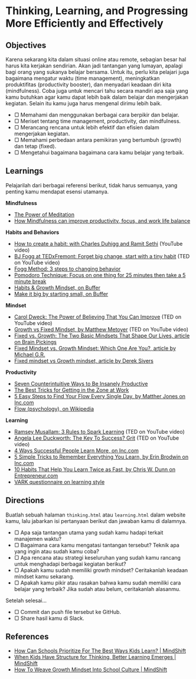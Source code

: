 # Thinking, Learning, and Progressing More Efficiently and Effectively

## Objectives

Karena sekarang kita dalam situasi online atau remote, sebagian besar hal harus kita kerjakan sendirian. Akan jadi tantangan yang lumayan, apalagi bagi orang yang sukanya belajar bersama. Untuk itu, perlu kita pelajari juga bagaimana mengatur waktu (time management), meningkatkan produktifitas (productivity booster), dan menyadari keadaan diri kita (mindfulness). Coba juga untuk mencari tahu secara mandiri apa saja yang kamu butuhkan agar kamu dapat lebih baik dalam belajar dan mengerjakan kegiatan. Selain itu kamu juga harus mengenal dirimu lebih baik.

- ▢ Memahami dan menggunakan berbagai cara berpikir dan belajar.
- ▢ Meriset tentang time management, productivity, dan mindfulness.
- ▢ Merancang rencana untuk lebih efektif dan efisien dalam mengerjakan kegiatan.
- ▢ Memahami perbedaan antara pemikiran yang bertumbuh (growth) dan tetap (fixed).
- ▢ Mengetahui bagaimana bagaimana cara kamu belajar yang terbaik.

## Learnings

Pelajarilah dari berbagai referensi berikut, tidak harus semuanya, yang penting kamu mendapat esensi utamanya.

**Mindfulness**

- [The Power of Meditation](http://blog.bufferapp.com/how-meditation-affects-your-brain)
- [How Mindfulness can improve productivity, focus, and work life balance](http://www.productivityninja.co.uk/getting-things-done-and-the-mindful-productivity-ninja)

**Habits and Behaviors**

- [How to create a habit: with Charles Duhigg and Ramit Sethi](http://www.youtube.com/watch?v=C8XG02das-A) (YouTube video)
- [BJ Fogg at TEDxFremont: Forget big change, start with a tiny habit](http://www.youtube.com/watch?v=AdKUJxjn-R8) (TED on YouTube video)
- [Fogg Method: 3 steps to changing behavior](http://foggmethod.com)
- [Pomodoro Technique: Focus on one thing for 25 minutes then take a 5 minute break](http://pomodorotechnique.com)
- [Habits & Growth Mindset, on Buffer](http://blog.bufferapp.com/the-habits-of-successful-people-they-have-a-growth-mindset)
- [Make it big by starting small, on Buffer](http://blog.bufferapp.com/make-it-big-by-starting-small)

**Mindset**

- [Carol Dweck: The Power of Believing That You Can Improve](https://youtu.be/_X0mgOOSpLU) (TED on YouTube video)
- [Growth vs Fixed Mindset, by Matthew Metoyer](https://www.youtube.com/watch?v=brpkjT9m2Oo) (TED on YouTube video)
- [Fixed vs. Growth: The Two Basic Mindsets That Shape Our Lives, article on Brain Pickings](https://www.brainpickings.org/2014/01/29/carol-dweck-mindset)
- [Fixed Mindset vs. Growth Mindset: Which One Are You?, article by Michael G.R.](http://michaelgr.com/2007/04/15/fixed-mindset-vs-growth-mindset-which-one-are-you)
- [Fixed mindset vs Growth mindset, article by Derek Sivers](https://sivers.org/mindset)

**Productivity**

- [Seven Counterintuitive Ways to Be Insanely Productive](http://paidtoexist.com/counterintuitive-productivity)
- [The Best Tricks for Getting in the Zone at Work](http://www.themuse.com/advice/the-best-tricks-for-getting-in-the-zone-at-work)
- [5 Easy Steps to Find Your Flow Every Single Day, by Matther Jones on Inc.com](http://www.inc.com/matthew-jones/5-easy-steps-to-find-your-flow-every-single-day.html)
- [Flow (psychology), on Wikipedia](http://en.wikipedia.org/wiki/Flow_(psychology))

**Learning**

- [Ramsey Musallam: 3 Rules to Spark Learning](https://youtu.be/YsYHqfk0X2A) (TED on YouTube video)
- [Angela Lee Duckworth: The Key To Success? Grit](https://youtu.be/H14bBuluwB8) (TED on YouTube video)
- [4 Ways Successful People Learn More, on Inc.com](http://www.inc.com/brian-de-haaff/science-explains-how-successful-people-learn.html)
- [5 Simple Tricks to Remember Everything You Learn, by Erin Brodwin on Inc.com](http://www.inc.com/business-insider/5-simple-memory-tricks-remember-everything-learn-successfully.html)
- [10 Habits That Help You Learn Twice as Fast, by Chris W. Dunn on Entrepreneur.com](https://www.entrepreneur.com/article/278278)
- [VARK questionnaire on learning style](http://vark-learn.com/the-vark-questionnaire)

## Directions

Buatlah sebuah halaman `thinking.html` atau `learning.html` dalam website kamu, lalu jabarkan isi pertanyaan berikut dan jawaban kamu di dalamnya.

- ▢ Apa saja tantangan utama yang sudah kamu hadapi terkait manajemen waktu?
- ▢ Bagaimana cara kamu mengatasi tantangan tersebut? Teknik apa yang ingin atau sudah kamu coba?
- ▢ Apa rencana atau strategi keseluruhan yang sudah kamu rancang untuk menghadapi berbagai kegiatan berikut?
- ▢ Apakah kamu sudah memiliki growth mindset? Ceritakanlah keadaan mindset kamu sekarang.
- ▢ Apakah kamu pikir atau rasakan bahwa kamu sudah memiliki cara belajar yang terbaik? Jika sudah atau belum, ceritakanlah alasanmu.

Setelah selesai...

- ▢ Commit dan push file tersebut ke GitHub.
- ▢ Share hasil kamu di Slack.

## References

- [How Can Schools Prioritize For The Best Ways Kids Learn? | MindShift](https://ww2.kqed.org/mindshift/2016/07/18/how-can-schools-prioritize-for-the-best-ways-kids-learn)
- [When Kids Have Structure for Thinking, Better Learning Emerges | MindShift](http://ww2.kqed.org/mindshift/2016/03/31/when-kids-have-structure-for-thinking-better-learning-emerges)
- [How To Weave Growth Mindset Into School Culture | MindShift](http://ww2.kqed.org/mindshift/2015/10/02/how-to-weave-growth-mindset-into-school-culture)
